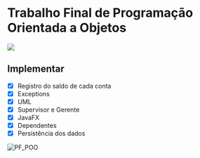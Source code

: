 # Trabalho Final de Programação Orientada a Objetos
![](https://api.visitorbadge.io/api/VisitorHit?user=OtavioMaltaf&repo=Trabalho_Final_POO1&countColor=%237B1E7A)
## Implementar

- [x] Registro do saldo de cada conta
- [x] Exceptions
- [x] UML 
- [x] Supervisor e Gerente
- [x] JavaFX
- [x] Dependentes
- [x] Persistência dos dados 

![PF_POO](https://user-images.githubusercontent.com/83037014/161652812-3cfaa47e-aba9-4558-8cda-856c3dbae583.png)
